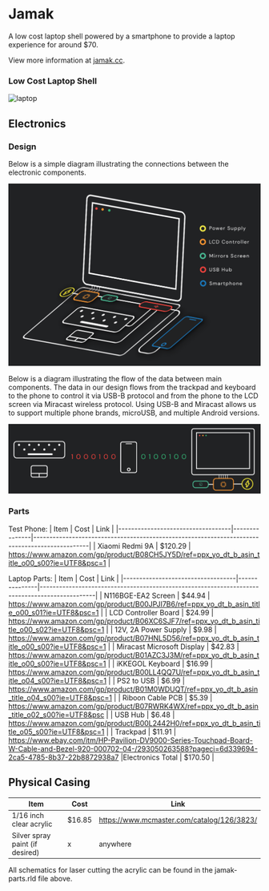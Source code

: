 # Jamak

A low cost laptop shell powered by a smartphone to provide a laptop experience for around $70.

View more information at [jamak.cc](http://jamak.cc/).


### Low Cost Laptop Shell

![laptop](./logos/laptop-shell.png)

## Electronics

### Design

Below is a simple diagram illustrating the connections between the electronic components.

<img src="./logos/electronics-schematic.png" width="600">

Below is a diagram illustrating the flow of the data between main components. The data in our design flows from the trackpad and keyboard to the phone to control it via USB-B protocol and from the phone to the LCD screen via Miracast wireless protocol. Using USB-B and Miracast allows us to support multiple phone brands, microUSB, and multiple Android versions.

<img src="./logos/data-schematic.png" width="700">

### Parts
Test Phone:
| Item                              | Cost          | Link                                                                                          |
|-----------------------------------|---------------|-----------------------------------------------------------------------------------------------|
| Xiaomi Redmi 9A                   | $120.29       | https://www.amazon.com/gp/product/B08CH5JY5D/ref=ppx_yo_dt_b_asin_title_o00_s00?ie=UTF8&psc=1 | 

Laptop Parts: 
| Item                              | Cost          | Link                                                                                          |
|-----------------------------------|---------------|-----------------------------------------------------------------------------------------------|
| N116BGE-EA2 Screen                | $44.94        | https://www.amazon.com/gp/product/B00JPJI7B6/ref=ppx_yo_dt_b_asin_title_o00_s01?ie=UTF8&psc=1 |
| LCD Controller Board              | $24.99        | https://www.amazon.com/gp/product/B06XC6SJF7/ref=ppx_yo_dt_b_asin_title_o00_s02?ie=UTF8&psc=1 |
| 12V, 2A Power Supply              | $9.98         | https://www.amazon.com/gp/product/B07HNL5D56/ref=ppx_yo_dt_b_asin_title_o00_s00?ie=UTF8&psc=1 |
| Miracast Microsoft Display        | $42.83        | https://www.amazon.com/gp/product/B01AZC3J3M/ref=ppx_yo_dt_b_asin_title_o00_s00?ie=UTF8&psc=1 |
| iKKEGOL Keyboard                  | $16.99        | https://www.amazon.com/gp/product/B00LL4QQ7U/ref=ppx_yo_dt_b_asin_title_o04_s00?ie=UTF8&psc=1 |
| PS2 to USB                        | $6.99         | https://www.amazon.com/gp/product/B01M0WDUQT/ref=ppx_yo_dt_b_asin_title_o04_s00?ie=UTF8&psc=1 |
| Riboon Cable PCB                  | $5.39         | https://www.amazon.com/gp/product/B07RWRK4WX/ref=ppx_yo_dt_b_asin_title_o02_s00?ie=UTF8&psc   |
| USB Hub                           | $6.48         | https://www.amazon.com/gp/product/B00L2442H0/ref=ppx_yo_dt_b_asin_title_o05_s00?ie=UTF8&psc=1 |
| Trackpad                          | $11.91        | https://www.ebay.com/itm/HP-Pavilion-DV9000-Series-Touchpad-Board-W-Cable-and-Bezel-920-000702-04-/293050263588?pageci=6d339694-2ca5-4785-8b37-22b8872938a7
|Electronics Total                  | $170.50       |

## Physical Casing
| Item                              | Cost          | Link                                                                                          |
|-----------------------------------|---------------|-----------------------------------------------------------------------------------------------|
| 1/16 inch clear acrylic           | $16.85        | https://www.mcmaster.com/catalog/126/3823/                                                    |
| Silver spray paint (if desired)   | x             | anywhere

All schematics for laser cutting the acrylic can be found in the jamak-parts.rld file above.
